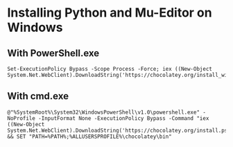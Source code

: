 # Installing Python and Mu-Editor on Windows


## With PowerShell.exe

```
Set-ExecutionPolicy Bypass -Scope Process -Force; iex ((New-Object System.Net.WebClient).DownloadString('https://chocolatey.org/install_win.ps1'))
```



## With cmd.exe

```
@"%SystemRoot%\System32\WindowsPowerShell\v1.0\powershell.exe" -NoProfile -InputFormat None -ExecutionPolicy Bypass -Command "iex ((New-Object System.Net.WebClient).DownloadString('https://chocolatey.org/install.ps1'))" && SET "PATH=%PATH%;%ALLUSERSPROFILE%\chocolatey\bin"
```


